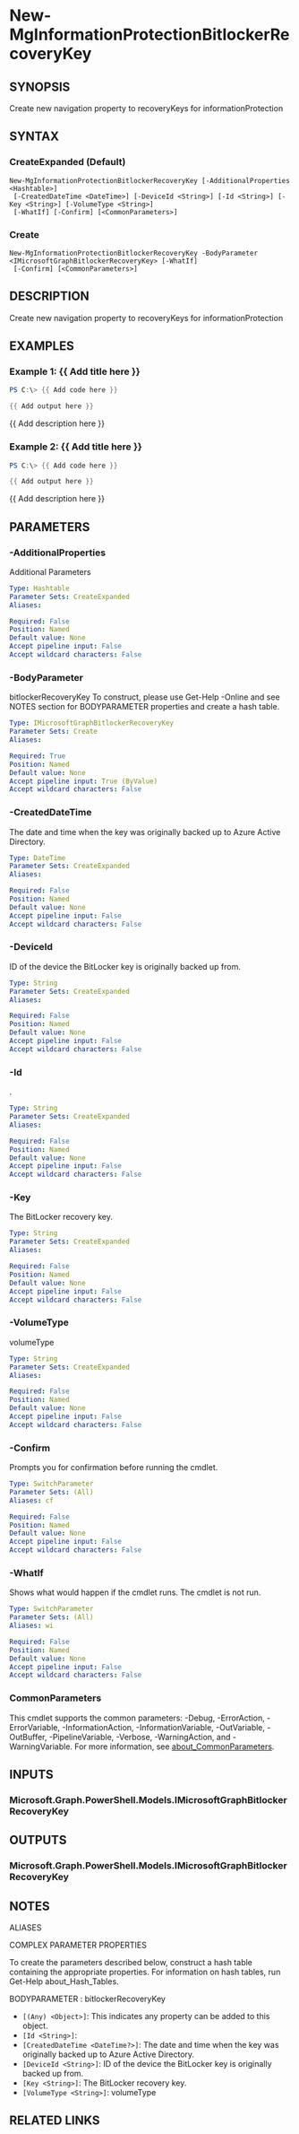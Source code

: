 ﻿---
external help file: Microsoft.Graph.Identity.SignIns-help.xml
Module Name: Microsoft.Graph.Identity.SignIns
online version: https://docs.microsoft.com/en-us/powershell/module/microsoft.graph.identity.signins/new-mginformationprotectionbitlockerrecoverykey
schema: 2.0.0
---

# New-MgInformationProtectionBitlockerRecoveryKey

## SYNOPSIS
Create new navigation property to recoveryKeys for informationProtection

## SYNTAX

### CreateExpanded (Default)
```
New-MgInformationProtectionBitlockerRecoveryKey [-AdditionalProperties <Hashtable>]
 [-CreatedDateTime <DateTime>] [-DeviceId <String>] [-Id <String>] [-Key <String>] [-VolumeType <String>]
 [-WhatIf] [-Confirm] [<CommonParameters>]
```

### Create
```
New-MgInformationProtectionBitlockerRecoveryKey -BodyParameter <IMicrosoftGraphBitlockerRecoveryKey> [-WhatIf]
 [-Confirm] [<CommonParameters>]
```

## DESCRIPTION
Create new navigation property to recoveryKeys for informationProtection

## EXAMPLES

### Example 1: {{ Add title here }}
```powershell
PS C:\> {{ Add code here }}

{{ Add output here }}
```

{{ Add description here }}

### Example 2: {{ Add title here }}
```powershell
PS C:\> {{ Add code here }}

{{ Add output here }}
```

{{ Add description here }}

## PARAMETERS

### -AdditionalProperties
Additional Parameters

```yaml
Type: Hashtable
Parameter Sets: CreateExpanded
Aliases:

Required: False
Position: Named
Default value: None
Accept pipeline input: False
Accept wildcard characters: False
```

### -BodyParameter
bitlockerRecoveryKey
To construct, please use Get-Help -Online and see NOTES section for BODYPARAMETER properties and create a hash table.

```yaml
Type: IMicrosoftGraphBitlockerRecoveryKey
Parameter Sets: Create
Aliases:

Required: True
Position: Named
Default value: None
Accept pipeline input: True (ByValue)
Accept wildcard characters: False
```

### -CreatedDateTime
The date and time when the key was originally backed up to Azure Active Directory.

```yaml
Type: DateTime
Parameter Sets: CreateExpanded
Aliases:

Required: False
Position: Named
Default value: None
Accept pipeline input: False
Accept wildcard characters: False
```

### -DeviceId
ID of the device the BitLocker key is originally backed up from.

```yaml
Type: String
Parameter Sets: CreateExpanded
Aliases:

Required: False
Position: Named
Default value: None
Accept pipeline input: False
Accept wildcard characters: False
```

### -Id
.

```yaml
Type: String
Parameter Sets: CreateExpanded
Aliases:

Required: False
Position: Named
Default value: None
Accept pipeline input: False
Accept wildcard characters: False
```

### -Key
The BitLocker recovery key.

```yaml
Type: String
Parameter Sets: CreateExpanded
Aliases:

Required: False
Position: Named
Default value: None
Accept pipeline input: False
Accept wildcard characters: False
```

### -VolumeType
volumeType

```yaml
Type: String
Parameter Sets: CreateExpanded
Aliases:

Required: False
Position: Named
Default value: None
Accept pipeline input: False
Accept wildcard characters: False
```

### -Confirm
Prompts you for confirmation before running the cmdlet.

```yaml
Type: SwitchParameter
Parameter Sets: (All)
Aliases: cf

Required: False
Position: Named
Default value: None
Accept pipeline input: False
Accept wildcard characters: False
```

### -WhatIf
Shows what would happen if the cmdlet runs.
The cmdlet is not run.

```yaml
Type: SwitchParameter
Parameter Sets: (All)
Aliases: wi

Required: False
Position: Named
Default value: None
Accept pipeline input: False
Accept wildcard characters: False
```

### CommonParameters
This cmdlet supports the common parameters: -Debug, -ErrorAction, -ErrorVariable, -InformationAction, -InformationVariable, -OutVariable, -OutBuffer, -PipelineVariable, -Verbose, -WarningAction, and -WarningVariable. For more information, see [about_CommonParameters](http://go.microsoft.com/fwlink/?LinkID=113216).

## INPUTS

### Microsoft.Graph.PowerShell.Models.IMicrosoftGraphBitlockerRecoveryKey
## OUTPUTS

### Microsoft.Graph.PowerShell.Models.IMicrosoftGraphBitlockerRecoveryKey
## NOTES

ALIASES

COMPLEX PARAMETER PROPERTIES

To create the parameters described below, construct a hash table containing the appropriate properties. For information on hash tables, run Get-Help about_Hash_Tables.


BODYPARAMETER <IMicrosoftGraphBitlockerRecoveryKey>: bitlockerRecoveryKey
  - `[(Any) <Object>]`: This indicates any property can be added to this object.
  - `[Id <String>]`: 
  - `[CreatedDateTime <DateTime?>]`: The date and time when the key was originally backed up to Azure Active Directory.
  - `[DeviceId <String>]`: ID of the device the BitLocker key is originally backed up from.
  - `[Key <String>]`: The BitLocker recovery key.
  - `[VolumeType <String>]`: volumeType

## RELATED LINKS
